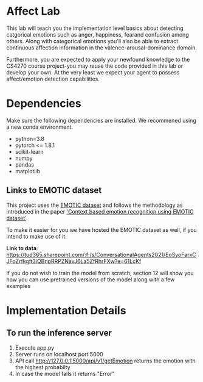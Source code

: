 # Affect Lab

This lab will teach you the implementation level basics about detecting catgorical emotions such as anger, happiness, fearand confusion among others. Along with categorical emotions you'll also be able to extract continuous affection information in the valence-arousal-dominance domain.

Furthermore, you are expected to apply your newfound knowledge to the CS4270 course project-you may reuse the code provided in this lab or develop your own. At the very least we expect your agent to possess affect/emotion detection capabilities.

# Dependencies

Make sure the following dependencies are installed. We recommened using a new conda environment.

- python=3.8
- pytorch <= 1.8.1
- scikit-learn
- numpy
- pandas
- matplotlib

## Links to EMOTIC dataset

This project uses the <a href="http://sunai.uoc.edu/emotic/download.html">EMOTIC dataset</a> and follows the methodology as introduced in the paper <a href="https://arxiv.org/pdf/2003.13401.pdf">'Context based emotion recognition using EMOTIC dataset'</a>.

To make it easier for you we have hosted the EMOTIC dataset as well, if you intend to make use of it.

**Link to data**: https://tud365.sharepoint.com/:f:/s/ConversationalAgents2021/EoSyoFarxCJFoZrfkgft3iQBnpRRPZNavJ6La5ZfRhrFXw?e=61LcKf

If you do not wish to train the model from scratch, section 12 will show you how you can use pretrained versions of the model along with a few examples

# Implementation Details

## To run the inference server

1. Execute app.py
2. Server runs on localhost port 5000
3. API call http://127.0.0.1:5000/api/v1/getEmotion returns the emotion with the highest probabilty
4. In case the model fails it returns "Error"
